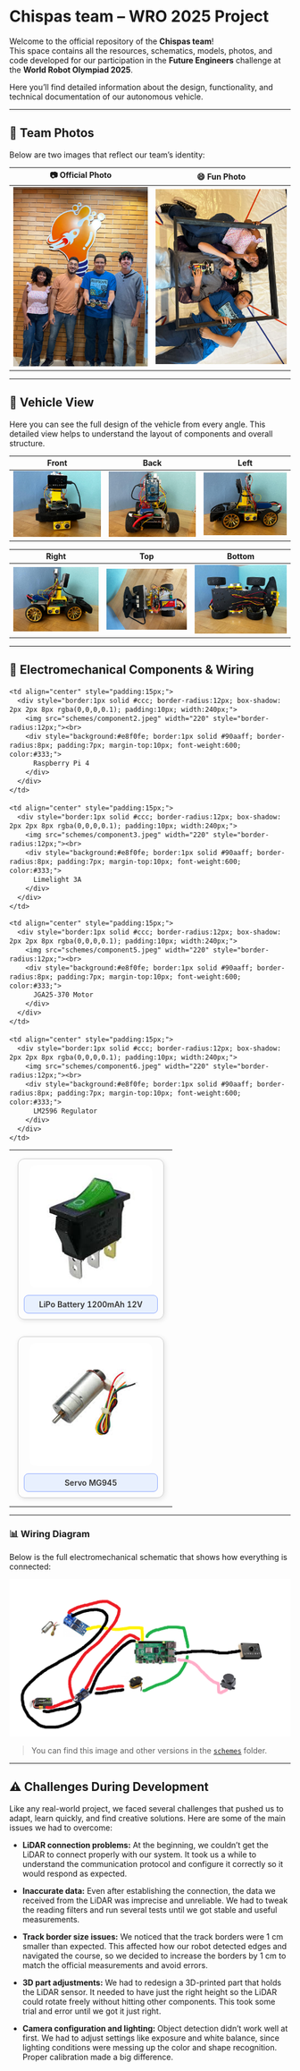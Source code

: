 # Chispas team – WRO 2025 Project

Welcome to the official repository of the **Chispas team**!  
This space contains all the resources, schematics, models, photos, and code developed for our participation in the **Future Engineers** challenge at the **World Robot Olympiad 2025**.

Here you’ll find detailed information about the design, functionality, and technical documentation of our autonomous vehicle.

---

## 📸 Team Photos

Below are two images that reflect our team’s identity:

| 📷 Official Photo | 😄 Fun Photo |
|------------------|--------------|
| ![Official team photo](t-photos/foto_oficial.jpeg) | ![Fun team photo](t-photos/foto_divertida.jpeg) |

---

## 🚗 Vehicle View

Here you can see the full design of the vehicle from every angle. This detailed view helps to understand the layout of components and overall structure.

| Front | Back | Left |
|--------|---------|-----------|
| ![](v-photos/enfrente.jpeg) | ![](v-photos/trasera.jpeg) | ![](v-photos/izquierda.jpeg) |

| Right | Top | Bottom |
|--------|----------|----------|
| ![](v-photos/derecha.jpeg) | ![](v-photos/arriba.jpeg) | ![](v-photos/abajo.jpeg) |


---
<h2 align="left">🧠 Electromechanical Components & Wiring</h2>

<table>
  <tr>
    <td align="center" style="padding:15px;">
      <div style="border:1px solid #ccc; border-radius:12px; box-shadow: 2px 2px 8px rgba(0,0,0,0.1); padding:10px; width:240px;">
        <img src="schemes/component1.jpeg" width="220" style="border-radius:12px;"><br>
        <div style="background:#e8f0fe; border:1px solid #90aaff; border-radius:8px; padding:7px; margin-top:10px; font-weight:600; color:#333;">
          LiPo Battery 1200mAh 12V
        </div>
      </div>
    </td>

    <td align="center" style="padding:15px;">
      <div style="border:1px solid #ccc; border-radius:12px; box-shadow: 2px 2px 8px rgba(0,0,0,0.1); padding:10px; width:240px;">
        <img src="schemes/component2.jpeg" width="220" style="border-radius:12px;"><br>
        <div style="background:#e8f0fe; border:1px solid #90aaff; border-radius:8px; padding:7px; margin-top:10px; font-weight:600; color:#333;">
          Raspberry Pi 4
        </div>
      </div>
    </td>

    <td align="center" style="padding:15px;">
      <div style="border:1px solid #ccc; border-radius:12px; box-shadow: 2px 2px 8px rgba(0,0,0,0.1); padding:10px; width:240px;">
        <img src="schemes/component3.jpeg" width="220" style="border-radius:12px;"><br>
        <div style="background:#e8f0fe; border:1px solid #90aaff; border-radius:8px; padding:7px; margin-top:10px; font-weight:600; color:#333;">
          Limelight 3A
        </div>
      </div>
    </td>
  </tr>

  <!-- Repite la estructura para las demás filas -->

  <tr>
    <td align="center" style="padding:15px;">
      <div style="border:1px solid #ccc; border-radius:12px; box-shadow: 2px 2px 8px rgba(0,0,0,0.1); padding:10px; width:240px;">
        <img src="schemes/component4.jpeg" width="220" style="border-radius:12px;"><br>
        <div style="background:#e8f0fe; border:1px solid #90aaff; border-radius:8px; padding:7px; margin-top:10px; font-weight:600; color:#333;">
          Servo MG945
        </div>
      </div>
    </td>

    <td align="center" style="padding:15px;">
      <div style="border:1px solid #ccc; border-radius:12px; box-shadow: 2px 2px 8px rgba(0,0,0,0.1); padding:10px; width:240px;">
        <img src="schemes/component5.jpeg" width="220" style="border-radius:12px;"><br>
        <div style="background:#e8f0fe; border:1px solid #90aaff; border-radius:8px; padding:7px; margin-top:10px; font-weight:600; color:#333;">
          JGA25-370 Motor
        </div>
      </div>
    </td>

    <td align="center" style="padding:15px;">
      <div style="border:1px solid #ccc; border-radius:12px; box-shadow: 2px 2px 8px rgba(0,0,0,0.1); padding:10px; width:240px;">
        <img src="schemes/component6.jpeg" width="220" style="border-radius:12px;"><br>
        <div style="background:#e8f0fe; border:1px solid #90aaff; border-radius:8px; padding:7px; margin-top:10px; font-weight:600; color:#333;">
          LM2596 Regulator
        </div>
      </div>
    </td>
  </tr>

  <!-- Continúa así con las demás filas -->

</table>



---

### 📊 Wiring Diagram

Below is the full electromechanical schematic that shows how everything is connected:

![Wiring Diagram](schemes/electromechanical_diagram.png)

> You can find this image and other versions in the [`schemes`](schemes/) folder.

---

## ⚠️ Challenges During Development

Like any real-world project, we faced several challenges that pushed us to adapt, learn quickly, and find creative solutions. Here are some of the main issues we had to overcome:

- **LiDAR connection problems:** At the beginning, we couldn’t get the LiDAR to connect properly with our system. It took us a while to understand the communication protocol and configure it correctly so it would respond as expected.

- **Inaccurate data:** Even after establishing the connection, the data we received from the LiDAR was imprecise and unreliable. We had to tweak the reading filters and run several tests until we got stable and useful measurements.

- **Track border size issues:** We noticed that the track borders were 1 cm smaller than expected. This affected how our robot detected edges and navigated the course, so we decided to increase the borders by 1 cm to match the official measurements and avoid errors.

- **3D part adjustments:** We had to redesign a 3D-printed part that holds the LiDAR sensor. It needed to have just the right height so the LiDAR could rotate freely without hitting other components. This took some trial and error until we got it just right.

- **Camera configuration and lighting:** Object detection didn’t work well at first. We had to adjust settings like exposure and white balance, since lighting conditions were messing up the color and shape recognition. Proper calibration made a big difference.

